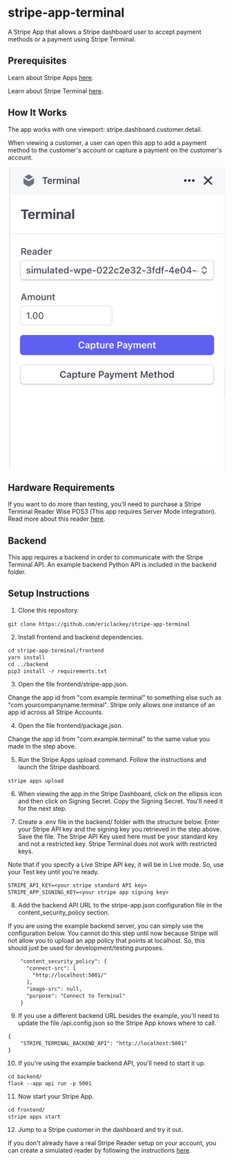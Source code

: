 # stripe-app-terminal
A Stripe App that allows a Stripe dashboard user to accept payment methods or a payment using Stripe Terminal. 

## Prerequisites

Learn about Stripe Apps [here](https://stripe.com/docs/stripe-apps).

Learn about Stripe Terminal [here](https://stripe.com/docs/terminal).

## How It Works

The app works with one viewport: stripe.dashboard.customer.detail.

When viewing a customer, a user can open this app to add a payment method to the customer's account or capture a payment on the customer's account. 


![App Screenshot](appscreenshot.png)



## Hardware Requirements

If you want to do more than testing, you'll need to purchase a Stripe Terminal Reader Wise POS3 (This app requires Server Mode integration). Read more about this reader [here](https://stripe.com/docs/terminal/readers/bbpos-wisepos-e).

## Backend

This app requires a backend in order to communicate with the Stripe Terminal API. An example backend Python API is included in the backend folder.

## Setup Instructions

1. Clone this repository.

```git clone https://github.com/ericlackey/stripe-app-terminal```

2. Install frontend and backend dependencies.

```
cd stripe-app-terminal/frontend
yarn install
cd ../backend
pip3 install -r requirements.txt
```

3. Open the file frontend/stripe-app.json. 

Change the app id from "com.example.terminal" to something else such as "com.yourcompanyname.terminal". Stripe only allows one instance of an app id across all Stripe Accounts. 

4. Open the file frontend/package.json. 

Change the app id from "com.example.terminal" to the same value you made in the step above.


5. Run the Stripe Apps upload command. Follow the instructions and launch the Stripe dashboard.

```stripe apps upload```

6. When viewing the app in the Stripe Dashboard, click on the ellipsis icon and then click on Signing Secret. Copy the Signing Secret. You'll need it for the next step.

7. Create a .env file in the backend/ folder with the structure below. Enter your Stripe API key and the signing key you retrieved in the step above. Save the file. The Stripe API Key used here must be your standard key and not a restricted key. Stripe Terminal does not work with restricted keys.

Note that if you specify a Live Stripe API key, it will be in Live mode. So, use your Test key until you're ready.

```
STRIPE_API_KEY=<your stripe standard API key>
STRIPE_APP_SIGNING_KEY=<your stripe app signing key>
```

8. Add the backend API URL to the stripe-app.json configuration file in the content_security_policy section. 

If you are using the example backend server, you can simply use the configuration below. You cannot do this step until now because Stripe will not allow you to upload an app policy that points at localhost. So, this should just be used for development/testing purposes.

```
    "content_security_policy": {
      "connect-src": [
        "http://localhost:5001/"
      ],
      "image-src": null,
      "purpose": "Connect to Terminal"
    }
```

9. If you use a different backend URL besides the example, you'll need to update the file /api.config.json so the Stripe App knows where to call.

```
{
    "STRIPE_TERMINAL_BACKEND_API": "http://localhost:5001"
}
```

10. If you're using the example backend API, you'll need to start it up.

```
cd backend/
flask --app api run -p 5001
```

11. Now start your Stripe App.

```
cd frontend/
stripe apps start
```

12. Jump to a Stripe customer in the dashboard and try it out. 

If you don't already have a real Stripe Reader setup on your account, you can create a simulated reader by following the instructions [here](https://stripe.com/docs/terminal/payments/connect-reader?terminal-sdk-platform=server-driven&reader-type=simulated#create-a-simulated-reader).

